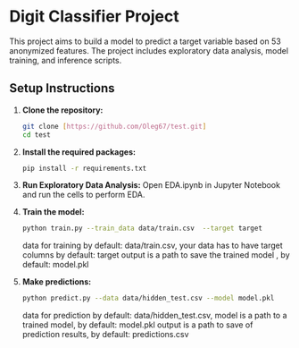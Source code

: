# Digit Classifier Project

This project aims to build a model to predict a target variable based on 53 anonymized features. The project includes exploratory data analysis, model training, and inference scripts.

## Setup Instructions

1. **Clone the repository:**
   ```bash
   git clone [https://github.com/Oleg67/test.git]
   cd test
   
2. **Install the required packages:**  
   ```bash
   pip install -r requirements.txt
   
3. **Run Exploratory Data Analysis:**
   Open EDA.ipynb in Jupyter Notebook and run the cells to perform EDA.
   
4. **Train the model:**
   ``` bash
   python train.py --train_data data/train.csv  --target target
   ```
   data for training by default: data/train.csv,
   your data has to have target columns by default: target
   output is a path to save the trained model , by default: model.pkl
   
5. **Make predictions:**
   ```bash
   python predict.py --data data/hidden_test.csv --model model.pkl
   ```
   
   data for prediction by default:  data/hidden_test.csv,
   model is a path to a trained model, by default: model.pkl
   output is a path to save of prediction results, by default: predictions.csv


```python

```
